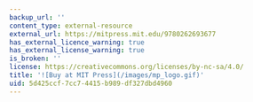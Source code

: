 ```yaml
---
backup_url: ''
content_type: external-resource
external_url: https://mitpress.mit.edu/9780262693677
has_external_licence_warning: true
has_external_license_warning: true
is_broken: ''
license: https://creativecommons.org/licenses/by-nc-sa/4.0/
title: '![Buy at MIT Press](/images/mp_logo.gif)'
uid: 5d425ccf-7cc7-4415-b989-df327dbd4960
---
```

